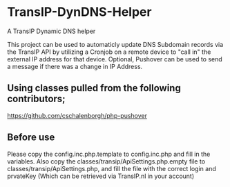 # TransIP-DynDNS-Helper
A TransIP Dynamic DNS helper

This project can be used to automaticly update DNS Subdomain records via the TransIP API by utilizing a Cronjob on a remote device to "call in" the external IP address for that device.
Optional, Pushover can be used to send a message if there was a change in IP Address.

## Using classes pulled from the following contributors;

https://github.com/cschalenborgh/php-pushover

## Before use ##
Please copy the config.inc.php.template to config.inc.php and fill in the variables.
Also copy the classes/transip/ApiSettings.php.empty file to classes/transip/ApiSettings.php, and fill the file with the correct login and prvateKey (Which can be retrieved via TransIP.nl in your account)


